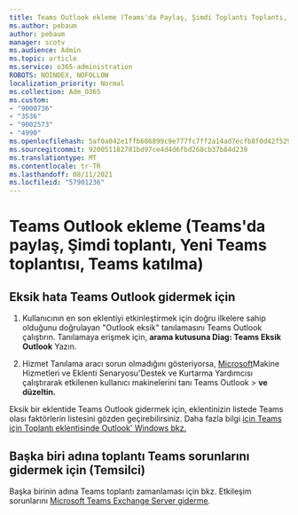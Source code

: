 ```yaml
---
title: Teams Outlook ekleme (Teams'da Paylaş, Şimdi Toplantı Toplantı, Yeni Teams toplantısı, Teams katılma)
ms.author: pebaum
author: pebaum
manager: scotv
ms.audience: Admin
ms.topic: article
ms.service: o365-administration
ROBOTS: NOINDEX, NOFOLLOW
localization_priority: Normal
ms.collection: Adm_O365
ms.custom:
- "9000736"
- "3536"
- "9002573"
- "4990"
ms.openlocfilehash: 5af0a042e1ffb686899c9e777fc7ff2a14ad7ecfb8f0d42f529a7ddc449978e6
ms.sourcegitcommit: 920051182781bd97ce4d4d6fbd268cb37b84d239
ms.translationtype: MT
ms.contentlocale: tr-TR
ms.lasthandoff: 08/11/2021
ms.locfileid: "57901236"
---
```

# <a name="teams-outlook-add-in-share-to-teams--meet-now-new-teams-meeting-join-teams-meeting"></a>Teams Outlook ekleme (Teams'da paylaş, Şimdi toplantı, Yeni Teams toplantısı, Teams katılma)

## <a name="to-troubleshoot-a-missing-teams-outlook-add-in"></a>Eksik hata Teams Outlook gidermek için

1. Kullanıcının en son eklentiyi etkinleştirmek için doğru ilkelere sahip olduğunu doğrulayan "Outlook eksik" tanılamasını Teams Outlook çalıştırın. Tanılamaya erişmek için, **arama kutusuna Diag: Teams Eksik Outlook** Yazın.

1. Hizmet Tanılama aracı sorun olmadığını gösteriyorsa, [Microsoft](https://aka.ms/SaRA-TeamsAddInScenario)Makine Hizmetleri ve Eklenti Senaryosu'Destek ve Kurtarma Yardımcısı çalıştırarak etkilenen kullanıcı makinelerini tanı Teams Outlook  >  **ve düzeltin.**

Eksik bir eklentide Teams Outlook gidermek için, eklentinizin listede Teams olası faktörlerin listesini gözden geçirebilirsiniz. Daha fazla bilgi [için Teams için Toplantı eklentisinde Outlook' Windows bkz.](https://docs.microsoft.com/microsoftteams/teams-add-in-for-outlook#teams-meeting-add-in-in-outlook-for-windows-does-not-show)

## <a name="to-troubleshoot-scheduling-a-teams-meeting-on-behalf-of-someone-else-delegate"></a>Başka biri adına toplantı Teams sorunlarını gidermek için (Temsilci)

Başka birinin adına Teams toplantı zamanlaması için bkz. Etkileşim sorunlarını [Microsoft Teams Exchange Server giderme](https://docs.microsoft.com/microsoftteams/troubleshoot/known-issues/teams-exchange-interaction-issue).
